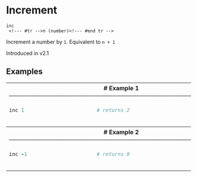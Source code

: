 # Increment

```
inc 
 <!--- #tr -->n (number)<!--- #end tr -->
```


Increment a number by `1`. Equivalent to `n + 1`

Introduced in v2.1

## Examples

<table class="examples">
<tr>
<th colspan="2" class="even head"># Example 1 ──────────────────────────────────────────────────────</th>
</tr>
<tr>
<td class="even">

```ruby
inc 1



```

</td>
<td class="even">

<!--- #tr -->
```ruby
# returns 2



```
<!--- #end tr -->

</td>
</tr>
<tr>
<th colspan="2" class="odd head"># Example 2 ──────────────────────────────────────────────────────</th>
</tr>
<tr>
<td class="odd">

```ruby
inc -1



```

</td>
<td class="odd">

<!--- #tr -->
```ruby
# returns 0



```
<!--- #end tr -->

</td>
</tr>
</table>

